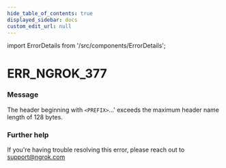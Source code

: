 ```yaml
---
hide_table_of_contents: true
displayed_sidebar: docs
custom_edit_url: null
---
```


import ErrorDetails from '/src/components/ErrorDetails';

# ERR_NGROK_377

### Message
The header beginning with `<PREFIX>`...' exceeds the maximum header name length of 128 bytes.

### Further help
If you're having trouble resolving this error, please reach out to [support@ngrok.com](mailto:support@ngrok.com?subject=Help%20with%20ERR_NGROK_377)

<ErrorDetails error='err_ngrok_377' />
